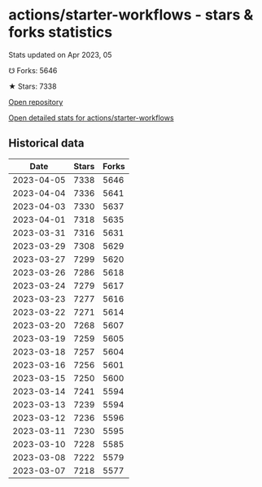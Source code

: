 # actions/starter-workflows - stars & forks statistics

Stats updated on Apr 2023, 05

☋ Forks: 5646

★ Stars: 7338

[Open repository](https://github.com/actions/starter-workflows)

[Open detailed stats for actions/starter-workflows](https://reviewgithub.com/rep/actions/starter-workflows)

## Historical data
| Date | Stars | Forks |
|------|-------|-------|
| 2023-04-05 | 7338 | 5646 | 
| 2023-04-04 | 7336 | 5641 | 
| 2023-04-03 | 7330 | 5637 | 
| 2023-04-01 | 7318 | 5635 | 
| 2023-03-31 | 7316 | 5631 | 
| 2023-03-29 | 7308 | 5629 | 
| 2023-03-27 | 7299 | 5620 | 
| 2023-03-26 | 7286 | 5618 | 
| 2023-03-24 | 7279 | 5617 | 
| 2023-03-23 | 7277 | 5616 | 
| 2023-03-22 | 7271 | 5614 | 
| 2023-03-20 | 7268 | 5607 | 
| 2023-03-19 | 7259 | 5605 | 
| 2023-03-18 | 7257 | 5604 | 
| 2023-03-16 | 7256 | 5601 | 
| 2023-03-15 | 7250 | 5600 | 
| 2023-03-14 | 7241 | 5594 | 
| 2023-03-13 | 7239 | 5594 | 
| 2023-03-12 | 7236 | 5596 | 
| 2023-03-11 | 7230 | 5595 | 
| 2023-03-10 | 7228 | 5585 | 
| 2023-03-08 | 7222 | 5579 | 
| 2023-03-07 | 7218 | 5577 | 

